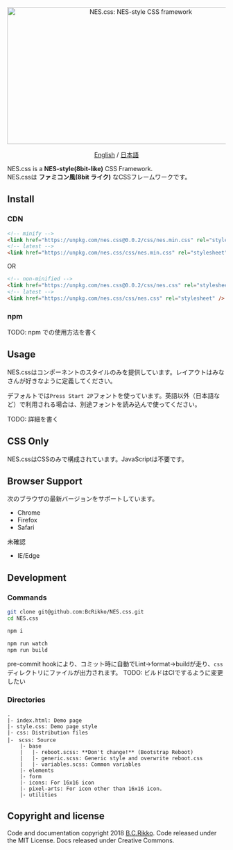 <div align="center">
  <a href="https://bcrikko.github.io/NES.css/" target="_blank"><img src="https://user-images.githubusercontent.com/5305599/49061716-da649680-f254-11e8-9a89-d95a7407ec6a.png" alt="NES.css: NES-style  CSS framework" style="max-width:100%;" width="600" height="315"></a>

  <a href="README.md">English</a> / <a href="README.md">日本語</a>
</div>

NES.css is a **NES-style(8bit-like)** CSS Framework.  
NES.cssは **ファミコン風(8bit ライク)** なCSSフレームワークです。


## Install

### CDN

```html
<!-- minify -->
<link href="https://unpkg.com/nes.css@0.0.2/css/nes.min.css" rel="stylesheet" />
<!-- latest -->
<link href="https://unpkg.com/nes.css/css/nes.min.css" rel="stylesheet" />
```

OR

```html
<!-- non-minified -->
<link href="https://unpkg.com/nes.css@0.0.2/css/nes.css" rel="stylesheet" />
<!-- latest -->
<link href="https://unpkg.com/nes.css/css/nes.css" rel="stylesheet" />
```

### npm

TODO: npm での使用方法を書く


## Usage

NES.cssはコンポーネントのスタイルのみを提供しています。レイアウトはみなさんが好きなように定義してください。

デフォルトでは`Press Start 2P`フォントを使っています。英語以外（日本語など）で利用される場合は、別途フォントを読み込んで使ってください。

TODO: 詳細を書く


## CSS Only

NES.cssはCSSのみで構成されています。JavaScriptは不要です。


## Browser Support

次のブラウザの最新バージョンをサポートしています。

* Chrome
* Firefox
* Safari

未確認
* IE/Edge


## Development

### Commands
```sh
git clone git@github.com:BcRikko/NES.css.git
cd NES.css

npm i

npm run watch
npm run build
```

pre-commit hookにより、コミット時に自動でLint→format→buildが走り、`css`ディレクトリにファイルが出力されます。
TODO: ビルドはCIでするように変更したい

### Directories
```
.
|- index.html: Demo page
|- style.css: Demo page style
|- css: Distribution files
|-　scss: Source
    |- base
    |   |- reboot.scss: **Don't change!** (Bootstrap Reboot)
    |   |- generic.scss: Generic style and overwrite reboot.css
    |   |- variables.scss: Common variables
    |- elements
    |- form
    |- icons: For 16x16 icon
    |- pixel-arts: For icon other than 16x16 icon.
    |- utilities
```



## Copyright and license

Code and documentation copyright 2018 [B.C.Rikko](https://github.com/BcRikko). Code released under the MIT License. Docs released under Creative Commons.
